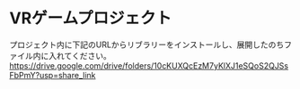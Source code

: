# VRゲームプロジェクト
プロジェクト内に下記のURLからリブラリーをインストールし、展開したのちファイル内に入れてください。
https://drive.google.com/drive/folders/10cKUXQcEzM7yKlXJ1eSQoS2QJSsFbPmY?usp=share_link
